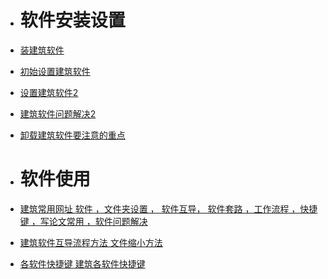 - # 软件安装设置
- [装建筑软件](装建筑软件.md)
- [初始设置建筑软件](初始设置建筑软件.md)
- [设置建筑软件2](设置建筑软件2.md)
- [建筑软件问题解决2](建筑软件问题解决2.md)
- [卸载建筑软件要注意的重点](卸载建筑软件要注意的重点.md)

- # 软件使用
- [建筑常用网址  软件 ，文件夹设置 ， 软件互导， 软件套路 ，工作流程 ，快捷键 ，写论文常用 ，软件问题解决](建筑常用网址%20%20软件%20，文件夹设置%20，%20软件互导，%20软件套路%20，工作流程%20，快捷键%20，写论文常用%20，软件问题解决.md)
-  [建筑软件互导流程方法 文件缩小方法](建筑软件互导流程方法%20文件缩小方法.md)
- [各软件快捷键 建筑各软件快捷键](各软件快捷键%20建筑各软件快捷键.md)

